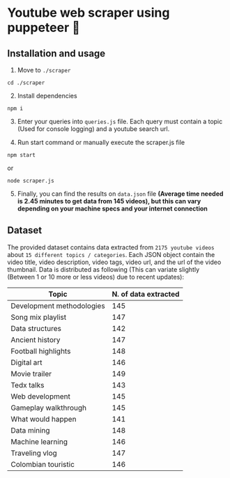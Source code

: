 # Youtube web scraper using puppeteer 🔎

## Installation and usage

1. Move to `./scraper`

```shell script
cd ./scraper
```

2. Install dependencies

```shell script
npm i
```

3. Enter your queries into `queries.js` file. Each query must contain a topic (Used for console logging) and a youtube search url.

4. Run start command or manually execute the scraper.js file

```shell script
npm start
```

or

```shell script
node scraper.js
```

5. Finally, you can find the results on `data.json` file **(Average time needed is 2.45 minutes to get data from 145 videos), but this can vary depending on your machine specs and your internet connection**

## Dataset

The provided dataset contains data extracted from `2175 youtube videos` about `15 different topics / categories`. Each JSON object contain the video title, video description, video tags, video url, and the url of the video thumbnail. Data is distributed as following (This can variate slightly (Between 1 or 10 more or less videos) due to recent updates):

| Topic                     | N. of data extracted |
| ------------------------- | -------------------- |
| Development methodologies | 145                  |
| Song mix playlist         | 147                  |
| Data structures           | 142                  |
| Ancient history           | 147                  |
| Football highlights       | 148                  |
| Digital art               | 146                  |
| Movie trailer             | 149                  |
| Tedx talks                | 143                  |
| Web development           | 145                  |
| Gameplay walkthrough      | 145                  |
| What would happen         | 141                  |
| Data mining               | 148                  |
| Machine learning          | 146                  |
| Traveling vlog            | 147                  |
| Colombian touristic       | 146                  |
